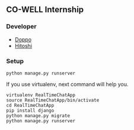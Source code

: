 ## CO-WELL Internship

### Developer

- [Doppo](https://github.com/Doppon)
- [Hitoshi](https://github.com/myah1938)

### Setup

`python manage.py runserver`

If you use virtualenv, next command will help you.

```
virtualenv RealTimeChatApp
source RealTimeChatApp/bin/activate
cd RealTimeChatApp
pip install django
python manage.py migrate
python manage.py runserver
```
